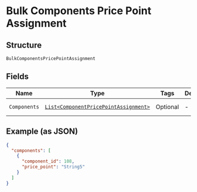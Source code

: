 
# Bulk Components Price Point Assignment

## Structure

`BulkComponentsPricePointAssignment`

## Fields

| Name | Type | Tags | Description | Getter | Setter |
|  --- | --- | --- | --- | --- | --- |
| `Components` | [`List<ComponentPricePointAssignment>`](../../doc/models/component-price-point-assignment.md) | Optional | - | List<ComponentPricePointAssignment> getComponents() | setComponents(List<ComponentPricePointAssignment> components) |

## Example (as JSON)

```json
{
  "components": [
    {
      "component_id": 108,
      "price_point": "String5"
    }
  ]
}
```

